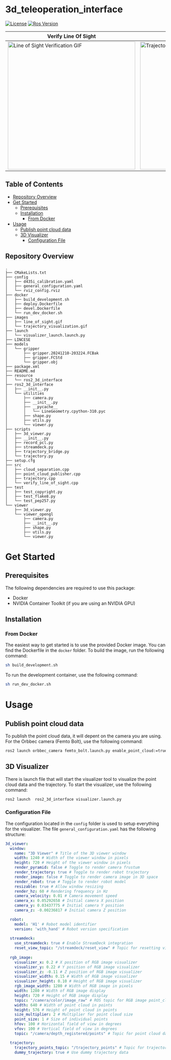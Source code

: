 # 3d_teleoperation_interface

[![License](https://img.shields.io/badge/License-BSD%203--Clause-blue.svg)](
https://opensource.org/licenses/BSD-3-Clause)
[![Ros Version](https://img.shields.io/badge/ROS2-Humble-green)](
https://docs.ros.org/en/humble/index.html)


| Verify Line Of Sight                                  | 3D Visualizer of the trajectory                     |
|-------------------------------------------------------|-----------------------------------------------------|
| <img src="https://github.com/hucebot/3d_teleoperation_interface/blob/dev/images/line_of_sight.gif" alt="Line of Sight Verification GIF" width="400"> | <img src="https://github.com/hucebot/3d_teleoperation_interface/blob/dev/images/trajectory_visualization.gif" alt="Trajectory Visualization GIF" width="400"> |


## Table of Contents
- [Repository Overview](#repository-overview)
- [Get Started](#get-started)
  - [Prerequisites](#prerequisites)
  - [Installation](#installation)
    - [From Docker](#from-docker)
- [Usage](#usage)
    - [Publish point cloud data](#publish-point-cloud-data)
    - [3D Visualizer](#3d-visualizer)
        - [Configuration File](#configuration-file)

## Repository Overview
```plaintext
.
├── CMakeLists.txt
├── config
│   ├── d435i_calibration.yaml
│   ├── general_configuration.yaml
│   └── rviz_config.rviz
├── docker
│   ├── build_development.sh
│   ├── deploy.Dockerfile
│   ├── devel.Dockerfile
│   └── run_dev_docker.sh
├── images
│   ├── line_of_sight.gif
│   └── trajectory_visualization.gif
├── launch
│   └── visualizer_launch.launch.py
├── LINCESE
├── models
│   └── gripper
│       ├── gripper.20241210-203224.FCBak
│       ├── gripper.FCStd
│       └── gripper.obj
├── package.xml
├── README.md
├── resource
│   └── ros2_3d_interface
├── ros2_3d_interface
│   ├── __init__.py
│   └── utilities
│       ├── camera.py
│       ├── __init__.py
│       ├── __pycache__
│       │   └── LineGeometry.cpython-310.pyc
│       ├── shape.py
│       ├── utils.py
│       └── viewer.py
├── scripts
│   ├── 3d_viewer.py
│   ├── __init__.py
│   ├── record_pcl.py
│   ├── streamdeck.py
│   ├── trajectory_bridge.py
│   └── trajectory.py
├── setup.cfg
├── src
│   ├── cloud_separation.cpp
│   ├── point_cloud_publisher.cpp
│   ├── trajectory.cpp
│   └── verify_line_of_sight.cpp
├── test
│   ├── test_copyright.py
│   ├── test_flake8.py
│   └── test_pep257.py
└── viewer
    ├── 3d_viewer.py
    └── viewer_opengl
        ├── camera.py
        ├── __init__.py
        ├── shape.py
        ├── utils.py
        └── viewer.py

```

# Get Started

## Prerequisites

The following dependencies are required to use this package:
- Docker
- NVIDIA Container Toolkit (if you are using an NVIDIA GPU)

## Installation

### From Docker
The easiest way to get started is to use the provided Docker image. You can find the Dockerfile in the `docker` folder. To build the image, run the following command:

```bash
sh build_development.sh
```

To run the development container, use the following command:

```bash
sh run_dev_docker.sh
```

# Usage

## Publish point cloud data
To publish the point cloud data, it will depent on the camera you are using. For the Orbbec camera (Femto Bolt), use the following command:

```bash
ros2 launch orbbec_camera femto_bolt.launch.py enable_point_cloud:=true enable_colored_point_cloud:=true depth_width:=1024 depth_height:=1024 ir_width:=1024 ir_height:=1024 depth_fps:=15 ir_fps:=15
```

## 3D Visualizer
There is launch file that will start the visualizer tool to visualize the point cloud data and the trajectory. To start the visualizer, use the following command:

```bash
ros2 launch  ros2_3d_interface visualizer.launch.py
```

### Configuration File
The configuration located in the `config` folder is used to setup everything for the visualizer. The file `general_configuration.yaml` has the following structure:

```yaml
3d_viewer: 
  window:
    name: "3D Viewer" # Title of the 3D viewer window
    width: 1240 # Width of the viewer window in pixels
    height: 720 # Height of the viewer window in pixels
    render_pyramid: false # Toggle to render camera frustum
    render_trajectory: true # Toggle to render robot trajectory
    render_image: false # Toggle to render camera image in 3D space
    render_robot: true # Toggle to render robot model
    resizable: true # Allow window resizing
    render_hz: 60 # Rendering frequency in Hz
    camera_velocity: 0.01 # Camera movement speed
    camera_x: 0.05292658 # Initial camera X position
    camera_y: 0.03437775 # Initial camera Y position
    camera_z: -0.00236817 # Initial camera Z position 

  robot:
    model: 'H1' # Robot model identifier
    version: 'with_hand' # Robot version specification 
    
  streamdeck:
    use_streamdeck: true # Enable StreamDeck integration
    reset_view_topic: "/streamdeck/reset_view" # Topic for resetting view 
  
  rgb_image:
    visualizer_x: 0.2 # X position of RGB image visualizer
    visualizer_y: 0.22 # Y position of RGB image visualizer
    visualizer_z: -0.11 # Z position of RGB image visualizer
    visualizer_width: 0.15 # Width of RGB image visualizer
    visualizer_height: 0.10 # Height of RGB image visualizer
    rgb_image_width: 1280 # Width of RGB image in pixels
    width: 1280 # Width of RGB image display
    height: 720 # Height of RGB image display
    topic: "/camera/color/image_raw" # ROS topic for RGB image point_cloud:
    width: 640 # Width of point cloud in points
    height: 576 # Height of point cloud in points
    size_multiplier: 2 # Multiplier for point cloud size
    point_size: 1 # Size of individual points
    hfov: 100 # Horizontal field of view in degrees
    vfov: 100 # Vertical field of view in degrees
    topic: "/camera/depth_registered/points" # Topic for point cloud data 

  trajectory:
    trajectory_points_topic: "/trajectory_points" # Topic for trajectory points
    dummy_trajectory: true # Use dummy trajectory data
```